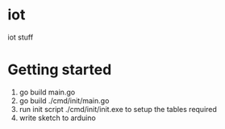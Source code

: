 # iot
iot stuff

# Getting started
1. go build main.go
2. go build ./cmd/init/main.go
3. run init script ./cmd/init/init.exe to setup the tables required
4. write sketch to arduino